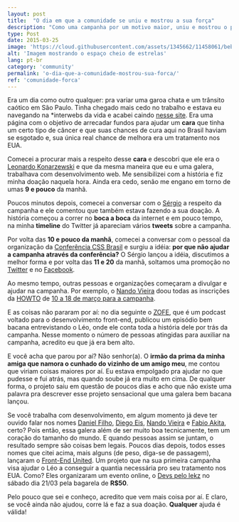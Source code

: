 ```yaml
---
layout: post
title:  "O dia em que a comunidade se uniu e mostrou a sua força"
description: "Como uma campanha por um motivo maior, uniu e mostrou o poder da comunidade"
type: Post
date: 2015-03-25
image: 'https://cloud.githubusercontent.com/assets/1345662/11458061/beb028d2-969f-11e5-98d6-68b3538369e3.jpg'
alt: 'Imagem mostrando o espaço cheio de estrelas'
lang: pt-br
category: 'community'
permalink: 'o-dia-que-a-comunidade-mostrou-sua-forca/'
ref: 'comunidade-forca'
---
```


Era um dia como outro qualquer: pra variar uma garoa chata e um trânsito caótico em São Paulo. Tinha chegado mais cedo no trabalho e estava eu navegando na *interwebs da vida e acabei caindo [nesse site](http://leokz.com/campanha/). Era uma página com o objetivo de arrecadar fundos para ajudar um **cara** que tinha um certo tipo de câncer e que suas chances de cura aqui no Brasil haviam se esgotado e, sua única real chance de melhora era um tratamento nos EUA.

Comecei a procurar mais a respeito desse **cara** e descobri que ele era o [Leonardo Konarzewski](https://twitter.com/leonardokzw) e que da mesma maneira que eu e uma galera, trabalhava com desenvolvimento web. Me sensibilizei com a história e fiz minha doação naquela hora. Ainda era cedo, senão me engano em torno de umas **9 e pouco** da manhã.

Poucos minutos depois, comecei a conversar com o [Sérgio](https://twitter.com/elvisdetona) a respeito da campanha e ele comentou que também estava fazendo a sua doação. A história começou a correr no **boca a boca** da internet e em pouco tempo, na minha **timeline** do Twitter já apareciam vários **tweets** sobre a campanha.

Por volta das **10 e pouco da manhã**, comecei a conversar com o pessoal da organização da [Conferência CSS Brasil](http://www.conferenciacssbrasil.com.br) e surgiu a idéia: **por que não ajudar a campanha através da conferência?** O Sérgio lançou a idéia, discutimos a melhor forma e por volta das **11 e 20** da manhã, soltamos uma promoção no [Twitter](https://twitter.com/confcssbrasil/status/575300640773177344) e no [Facebook](https://www.facebook.com/conferenciacssbrasil/posts/795749480493640).

Ao mesmo tempo, outras pessoas e organizações começaram a divulgar e ajudar na campanha. Por exemplo, o [Nando Vieira](https://twitter.com/fnando) doou todas as inscrições da [HOWTO](http://howtocode.com.br/) de [10 a 18 de março para a campanha](https://twitter.com/fnando/status/575308271831158784).

E as coisas não pararam por aí: no dia seguinte o [ZOFE](http://zofe.com.br/), que é um podcast voltado para o desenvolvimento front-end, publicou um episódio bem bacana entrevistando o Léo, onde ele conta toda a história dele por trás da campanha. Nesse momento o número de pessoas atingidas para auxiliar na campanha, acredito eu que já era bem alto.

E você acha que parou por aí? Não senhor(a). O **irmão da prima da minha amiga que namora o cunhado do vizinho de um amigo meu**, me contou que viriam coisas maiores por aí. Eu estava empolgado pra ajudar no que pudesse e fui atrás, mas quando soube já era muito em cima. De qualquer forma, o projeto saiu em questão de poucos dias e acho que não existe uma palavra pra descrever esse projeto sensacional que uma galera bem bacana lançou.

Se você trabalha com desenvolvimento, em algum momento já deve ter ouvido falar nos nomes [Daniel Filho](https://twitter.com/danielfilho), [Diego Eis](https://twitter.com/diegoeis), [Nando Vieira](https://twitter.com/fnando) e [Fabio Akita](https://twitter.com/akitaonrails), certo? Pois então, essa galera além de ser muito boa tecnicamente, tem um coração do tamanho do mundo. E quando pessoas assim se juntam, o resultado sempre são coisas bem legais. Poucos dias depois, todos esses nomes que citei acima, mais alguns (de peso, diga-se de passagem), lançaram o [Front-End United](http://frontendunited.io/). Um projeto que na sua primeira campanha visa ajudar o Léo a conseguir a quantia necessária pro seu tratamento nos EUA. Como? Eles organizaram um evento online, o [Devs pelo lekz](https://www.eventials.com/eduardo.shiota/groups/devs-pelo-leokz/) no sábado dia 21/03 pela bagarela de **R$50**.

Pelo pouco que sei e conheço, acredito que vem mais coisa por aí. E claro, se você ainda não ajudou, corre lá e faz a sua doação. **Qualquer** ajuda é válida!



